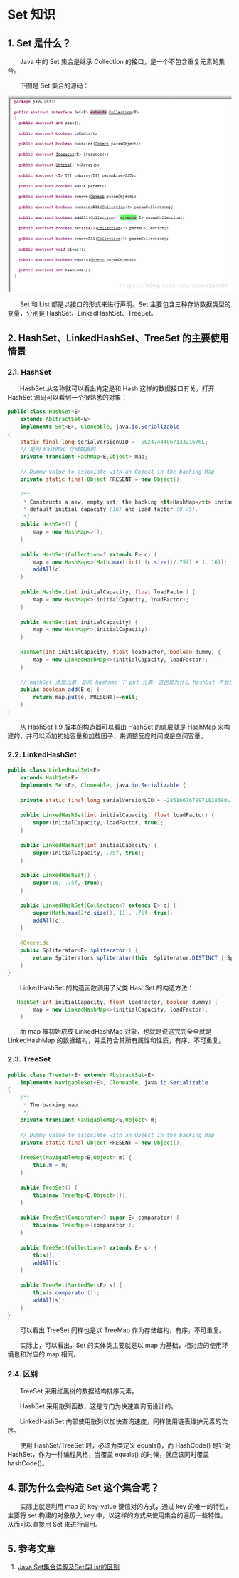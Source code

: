 # Set 知识

## 1. Set 是什么？

　　Java 中的 Set 集合是继承 Collection 的接口，是一个不包含重复元素的集合。

　　下图是 Set 集合的源码：

![](image/Set源码.png)

　　Set 和 List 都是以接口的形式来进行声明。Set 主要包含三种存访数据类型的变量，分别是 HashSet、LinkedHashSet、TreeSet。

## 2. HashSet、LinkedHashSet、TreeSet 的主要使用情景

### 2.1. HashSet

　　HashSet 从名称就可以看出肯定是和 Hash 这样的数据接口有关，打开 HashSet 源码可以看到一个很熟悉的对象：

```java
public class HashSet<E>
    extends AbstractSet<E>
    implements Set<E>, Cloneable, java.io.Serializable
{
    static final long serialVersionUID = -5024744406713321676L;
	// 是用 HashMap 存储数据的
    private transient HashMap<E,Object> map;

    // Dummy value to associate with an Object in the backing Map
    private static final Object PRESENT = new Object();

    /**
     * Constructs a new, empty set; the backing <tt>HashMap</tt> instance has
     * default initial capacity (16) and load factor (0.75).
     */
    public HashSet() {
        map = new HashMap<>();
    }
    
    public HashSet(Collection<? extends E> c) {
        map = new HashMap<>(Math.max((int) (c.size()/.75f) + 1, 16));
        addAll(c);
    }

    public HashSet(int initialCapacity, float loadFactor) {
        map = new HashMap<>(initialCapacity, loadFactor);
    }
    
    public HashSet(int initialCapacity) {
        map = new HashMap<>(initialCapacity);
    }
    
    HashSet(int initialCapacity, float loadFactor, boolean dummy) {
        map = new LinkedHashMap<>(initialCapacity, loadFactor);
    }
    
    // hashSet 添加元素，即向 hashmap 下 put 元素，这也是为什么 hashSet 不会出现重复的元素
    public boolean add(E e) {
        return map.put(e, PRESENT)==null;
    }
}
```

　　从 HashSet  1.9 版本的构造器可以看出 HashSet 的底层就是 HashMap 来构建的，并可以添加初始容量和加载因子，来调整反应时间或是空间容量。

### 2.2. LinkedHashSet

```java
public class LinkedHashSet<E>
    extends HashSet<E>
    implements Set<E>, Cloneable, java.io.Serializable {

    private static final long serialVersionUID = -2851667679971038690L;

    public LinkedHashSet(int initialCapacity, float loadFactor) {
        super(initialCapacity, loadFactor, true);
    }

    public LinkedHashSet(int initialCapacity) {
        super(initialCapacity, .75f, true);
    }

    public LinkedHashSet() {
        super(16, .75f, true);
    }

    public LinkedHashSet(Collection<? extends E> c) {
        super(Math.max(2*c.size(), 11), .75f, true);
        addAll(c);
    }

    @Override
    public Spliterator<E> spliterator() {
        return Spliterators.spliterator(this, Spliterator.DISTINCT | Spliterator.ORDERED);
    }
}

```

　　LinkedHashSet 的构造函数调用了父类 HashSet 的构造方法：

```java
   HashSet(int initialCapacity, float loadFactor, boolean dummy) {
        map = new LinkedHashMap<>(initialCapacity, loadFactor);
    }
```

　　而 map 被初始成成 LinkedHashMap 对象，也就是说这完完全全就是 LinkedHashMap 的数据结构，并且符合其所有属性和性质，有序、不可重复。

### 2.3. TreeSet

```java
public class TreeSet<E> extends AbstractSet<E>
    implements NavigableSet<E>, Cloneable, java.io.Serializable
{
    /**
     * The backing map.
     */
    private transient NavigableMap<E,Object> m;

    // Dummy value to associate with an Object in the backing Map
    private static final Object PRESENT = new Object();

    TreeSet(NavigableMap<E,Object> m) {
        this.m = m;
    }

    public TreeSet() {
        this(new TreeMap<E,Object>());
    }

    public TreeSet(Comparator<? super E> comparator) {
        this(new TreeMap<>(comparator));
    }

    public TreeSet(Collection<? extends E> c) {
        this();
        addAll(c);
    }

    public TreeSet(SortedSet<E> s) {
        this(s.comparator());
        addAll(s);
    }
}
```

　　可以看出 TreeSet 同样也是以 TreeMap 作为存储结构，有序，不可重复。

　　实际上，可以看出，Set 的实体类主要就是以 map 为基础，相对应的使用环境也和对应的 map 相同。

### 2.4. 区别

　　TreeSet 采用红黑树的数据结构排序元素。

　　HashSet 采用散列函数，这是专门为快速查询而设计的。

　　LinkedHashSet 内部使用散列以加快查询速度，同样使用链表维护元素的次序。

　　使用 HashSet/TreeSet 时，必须为类定义 equals()，而 HashCode() 是针对 HashSet，作为一种编程风格，当覆盖 equals() 的时候，就应该同时覆盖 hashCode()。

## 4. 那为什么会构造 Set 这个集合呢？

　　实际上就是利用 map 的 key-value 键值对的方式，通过 key 的唯一的特性，主要将 set 构建的对象放入 key 中，以这样的方式来使用集合的遍历一些特性，从而可以直接用 Set 来进行调用。

## 5. 参考文章

1. [Java Set集合详解及Set与List的区别](https://blog.csdn.net/xiaoxiaovbb/article/details/80439643)